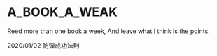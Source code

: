 # A_BOOK_A_WEAK
Reed more than one book a week, And leave what I think is the points.   

2020/01/02 防彈成功法則
